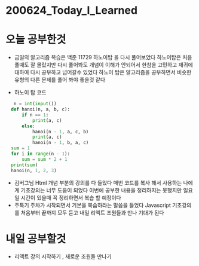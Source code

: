 # 200624_Today_I_Learned

# 오늘 공부한것
  * 금일의 알고리즘 복습은 백준 11729 하노이탑 을 다시 풀어보았다 하노이탑은 처음 풀때도 잘 몰랐지만 다시 풀어봐도 개념이 이해가 안되어서 한참을 고민하고 재귀에 대하여 다시 공부하고 넘어갈수 
  있었다 하노이 탑은 알고리즘을 공부하면서 비슷한 유형의 다른 문제를 풀어 봐야 좋을것 같다 
  
  * 하노이 탑 코드 
  ```python
     n = int(input())
    def hanoi(n, a, b, c):
        if n == 1:
            print(a, c)
        else:
            hanoi(n - 1, a, c, b)
            print(a, c)
            hanoi(n - 1, b, a, c)
    sum = 1
    for i in range(n - 1):
        sum = sum * 2 + 1
    print(sum)
    hanoi(n, 1, 2, 3)
  ```
  
  * 김버그님 Html 개념 부분의 강의를 다 들었다 매번 코드를 복사 해서 사용하는 나에게 기초강의는 너무 도움이 되었다 이번에 공부한 내용을 정리하지는 못했지만 일요일 시간이 있을때 꼭 정리하면서 
  복습 할 예정이다 
  * 주특기 주차가 시작되면서 기본을 복습하라는 말씀을 들었다 Javascript 기초강의를 처음부터 끝까지 모두 듣고 내일 리엑트 조원들과 만나 기대가 된다

# 내일 공부할것
  * 리액트 강의 시작하기 ,  새로운 조원들 만나기 
